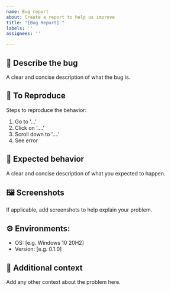 ```yaml
---
name: Bug report
about: Create a report to help us improve
title: "[Bug Report] "
labels: ''
assignees: ''

---
```


<!--
Thank you for submitting an issue to us!
Please check if there are existing related issues before submitting to prevent duplication.

感谢您向我们提交问题！
请在提交前检查是否已有相关问题，以防重复。
为了方便其他人搜索，内容请尽量使用英文。（不是硬性要求）
-->

## :bug: **Describe the bug**
A clear and concise description of what the bug is.

## :scroll: **To Reproduce**
Steps to reproduce the behavior:
1. Go to '...'
2. Click on '....'
3. Scroll down to '....'
4. See error

## :rocket: **Expected behavior**
A clear and concise description of what you expected to happen.

## :framed_picture: **Screenshots**
If applicable, add screenshots to help explain your problem.

## :gear: **Environments:** <!-- please complete the following information -->
 - OS: [e.g. Windows 10 20H2]
 - Version: [e.g. 0.1.0]

## :star2: **Additional context**
Add any other context about the problem here.
